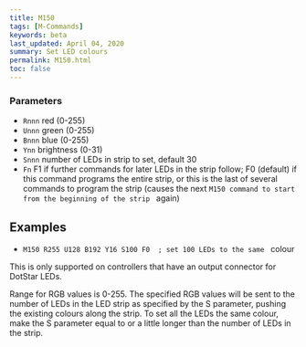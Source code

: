 ```yaml
---
title: M150
tags: [M-Commands] 
keywords: beta 
last_updated: April 04, 2020 
summary: Set LED colours 
permalink: M150.html
toc: false 
---
```



### Parameters

* `Rnnn` red (0-255)
* `Unnn` green (0-255)
* `Bnnn` blue (0-255)
* `Ynn` brightness (0-31)
* `Snnn` number of LEDs in strip to set, default  30
* `Fn` F1 if further commands for later LEDs in the strip follow; F0 (default) if this command programs the entire strip, or this is the last of several commands to program the strip (causes the next ` M150 command to start from the beginning of the strip  ` again)

## Examples

* ` M150 R255 U128 B192 Y16 S100 F0  ; set 100 LEDs to the same  ` colour

This is only supported on controllers that have an output connector for DotStar LEDs.

Range for RGB values is 0-255. The specified RGB values will be sent to the number of LEDs in the LED  strip as specified by the S parameter, pushing the existing colours along the strip. To set all the LEDs the same colour, make the S parameter equal to or a little longer than the number of LEDs in the strip.

